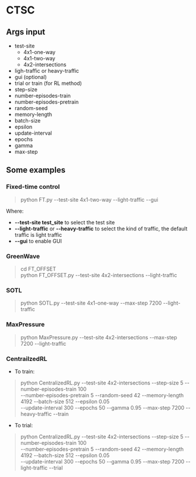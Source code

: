 # CTSC

<h2> Args input </h2>

- test-site
  - 4x1-one-way
  - 4x1-two-way
  - 4x2-intersections
- ligh-traffic or heavy-traffic
- gui (optional)
- trial or train (for RL method)
- step-size
- number-episodes-train
- number-episodes-pretrain
- random-seed
- memory-length
- batch-size
- epsilon
- update-interval
- epochs
- gamma
- max-step

<h2> Some examples </h2>
<h3> Fixed-time control </h3>

>python FT.py --test-site 4x1-two-way --light-traffic --gui

Where:
- **--test-site test_site** to select the test site
- **--light-traffic** or **--heavy-traffic** to select the kind of traffic, the default traffic is light traffic
- **--gui** to enable GUI


<h3> GreenWave </h3>

> cd FT_OFFSET </br>
> python FT_OFFSET.py --test-site 4x2-intersections --light-traffic

<h3> SOTL </h3>

> python SOTL.py --test-site 4x1-one-way --max-step 7200 --light-traffic

<h3> MaxPressure </h3>

> python MaxPressure.py --test-site 4x2-intersections --max-step 7200 --light-traffic

<h3> CentrailzedRL </h3>

* To train:

> python CentralizedRL.py  --test-site 4x2-intersections --step-size 5 --number-episodes-train 100 \
>                --number-episodes-pretrain 5 --random-seed 42 --memory-length 4192 --batch-size 512 --epsilon 0.05 \
>                --update-interval 300 --epochs 50 --gamma 0.95 --max-step 7200 --heavy-traffic --train

* To trial:

> python CentralizedRL.py  --test-site 4x2-intersections --step-size 5 --number-episodes-train 100 \
>                --number-episodes-pretrain 5 --random-seed 42 --memory-length 4192 --batch-size 512 --epsilon 0.05 \
>                --update-interval 300 --epochs 50 --gamma 0.95 --max-step 7200 --light-traffic --trial


